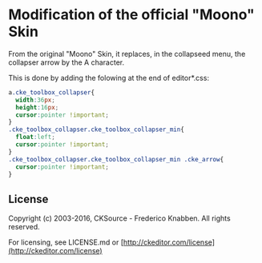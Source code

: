 Modification of the official "Moono" Skin
=========================================

From the original "Moono" Skin, it replaces, in the collapseed menu, the collapser arrow by the A character.

This is done by adding the folowing at the end of editor*.css:

```css
a.cke_toolbox_collapser{
  width:36px;
  height:16px;
  cursor:pointer !important;
}
.cke_toolbox_collapser.cke_toolbox_collapser_min{
  float:left;
  cursor:pointer !important;
}
.cke_toolbox_collapser.cke_toolbox_collapser_min .cke_arrow{
  cursor:pointer !important;
}
```

License
-------

Copyright (c) 2003-2016, CKSource - Frederico Knabben. All rights reserved.

For licensing, see LICENSE.md or [http://ckeditor.com/license](http://ckeditor.com/license)
